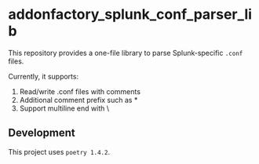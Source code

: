 # addonfactory_splunk_conf_parser_lib

This repository provides a one-file library to parse Splunk-specific `.conf` files.

Currently, it supports:

1. Read/write .conf files with comments
2. Additional comment prefix such as *
3. Support multiline end with \

## Development

This project uses `poetry 1.4.2`.
